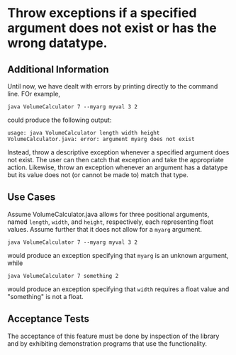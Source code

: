 # Throw exceptions if a specified argument does not exist or has the wrong datatype.

## Additional Information

Until now, we have dealt with errors by printing directly to the command line. FOr example,

    java VolumeCalculator 7 --myarg myval 3 2

could produce the following output:

    usage: java VolumeCalculator length width height
    VolumeCalculator.java: error: argument myarg does not exist

Instead, throw a descriptive exception whenever a specified argument does not exist. The user can then catch that exception and take the appropriate action. Likewise, throw an exception whenever an argument has a datatype but its value does not (or cannot be made to) match that type.

## Use Cases

Assume VolumeCalculator.java allows for three positional arguments, named `length`, `width`, and `height`, respectively, each representing float values. Assume further that it does not allow for a `myarg` argument.

    java VolumeCalculator 7 --myarg myval 3 2

would produce an exception specifying that `myarg` is an unknown argument, while

    java VolumeCalculator 7 something 2

would produce an exception specifying that `width` requires a float value and "something" is not a float.

## Acceptance Tests

The acceptance of this feature must be done by inspection of the library and by exhibiting demonstration programs that use the functionality.